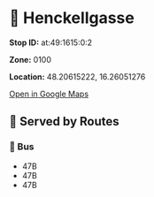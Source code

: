# 🚉 Henckellgasse


**Stop ID:** at:49:1615:0:2

**Zone:** 0100

**Location:** 48.20615222, 16.26051276

[Open in Google Maps](https://www.google.com/maps?q=48.20615222,16.26051276)

## 🚆 Served by Routes

### 🚌 Bus
- 47B
- 47B
- 47B
